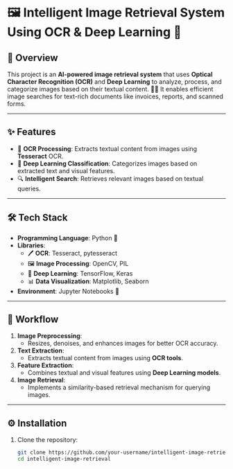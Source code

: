 # 🖼️ Intelligent Image Retrieval System Using OCR & Deep Learning 🤖

## 🌟 Overview
This project is an **AI-powered image retrieval system** that uses **Optical Character Recognition (OCR)** and **Deep Learning** to analyze, process, and categorize images based on their textual content. 🧠✨ It enables efficient image searches for text-rich documents like invoices, reports, and scanned forms.

---

## ✨ Features
- 📄 **OCR Processing**: Extracts textual content from images using **Tesseract** OCR.
- 🧠 **Deep Learning Classification**: Categorizes images based on extracted text and visual features.
- 🔍 **Intelligent Search**: Retrieves relevant images based on textual queries.
---

## 🛠️ Tech Stack
- **Programming Language**: Python 🐍
- **Libraries**:
  - 🖊️ **OCR**: Tesseract, pytesseract
  - 🖼️ **Image Processing**: OpenCV, PIL
  - 🤖 **Deep Learning**: TensorFlow, Keras
  - 📊 **Data Visualization**: Matplotlib, Seaborn
- **Environment**: Jupyter Notebooks 📓

---

## 🔄 Workflow
1. **Image Preprocessing**: 
   - Resizes, denoises, and enhances images for better OCR accuracy.
2. **Text Extraction**: 
   - Extracts textual content from images using **OCR tools**.
3. **Feature Extraction**: 
   - Combines textual and visual features using **Deep Learning models**.
4. **Image Retrieval**: 
   - Implements a similarity-based retrieval mechanism for querying images.

---

## ⚙️ Installation
1. Clone the repository:
   ```bash
   git clone https://github.com/your-username/intelligent-image-retrieval.git
   cd intelligent-image-retrieval
